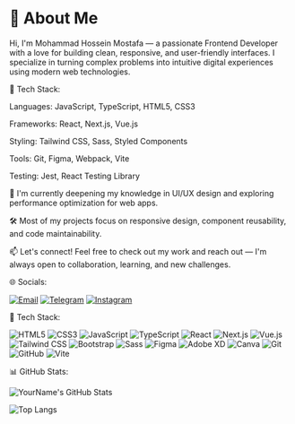 # 👋 About Me

Hi, I'm Mohammad Hossein Mostafa — a passionate Frontend Developer with a love for building clean, responsive, and user-friendly interfaces. I specialize in turning complex problems into intuitive digital experiences using modern web technologies.

🔧 Tech Stack:

Languages: JavaScript, TypeScript, HTML5, CSS3

Frameworks: React, Next.js, Vue.js

Styling: Tailwind CSS, Sass, Styled Components

Tools: Git, Figma, Webpack, Vite

Testing: Jest, React Testing Library

🌱 I'm currently deepening my knowledge in UI/UX design and exploring performance optimization for web apps.

🛠️ Most of my projects focus on responsive design, component reusability, and code maintainability.

📫 Let's connect!
Feel free to check out my work and reach out — I'm always open to collaboration, learning, and new challenges.



🌐 Socials:

[![Email](https://img.shields.io/badge/Email-D14836?style=for-the-badge&logo=gmail&logoColor=white)](mailto:mhmostafa505@gmail.com)  [![Telegram](https://img.shields.io/badge/Telegram-26A5E4?style=for-the-badge&logo=telegram&logoColor=white)](https://t.me/ZonseWhakamateBegraben)  [![Instagram](https://img.shields.io/badge/Instagram-E4405F?style=for-the-badge&logo=instagram&logoColor=white)](https://www.instagram.com/owuraka7600/)  

🧰 Tech Stack:

![HTML5](https://img.shields.io/badge/HTML5-E34F26?style=for-the-badge&logo=html5&logoColor=white)
![CSS3](https://img.shields.io/badge/CSS3-1572B6?style=for-the-badge&logo=css3&logoColor=white)
![JavaScript](https://img.shields.io/badge/JavaScript-F7DF1E?style=for-the-badge&logo=javascript&logoColor=black)
![TypeScript](https://img.shields.io/badge/TypeScript-3178C6?style=for-the-badge&logo=typescript&logoColor=white)
![React](https://img.shields.io/badge/React-61DAFB?style=for-the-badge&logo=react&logoColor=black)
![Next.js](https://img.shields.io/badge/Next.js-000000?style=for-the-badge&logo=next.js&logoColor=white)
![Vue.js](https://img.shields.io/badge/Vue.js-4FC08D?style=for-the-badge&logo=vue.js&logoColor=white)
![Tailwind CSS](https://img.shields.io/badge/Tailwind_CSS-06B6D4?style=for-the-badge&logo=tailwindcss&logoColor=white)
![Bootstrap](https://img.shields.io/badge/Bootstrap-7952B3?style=for-the-badge&logo=bootstrap&logoColor=white)
![Sass](https://img.shields.io/badge/Sass-CC6699?style=for-the-badge&logo=sass&logoColor=white)
![Figma](https://img.shields.io/badge/Figma-F24E1E?style=for-the-badge&logo=figma&logoColor=white)
![Adobe XD](https://img.shields.io/badge/Adobe%20XD-FF61F6?style=for-the-badge&logo=adobexd&logoColor=white)
![Canva](https://img.shields.io/badge/Canva-00C4CC?style=for-the-badge&logo=canva&logoColor=white)
![Git](https://img.shields.io/badge/Git-F05032?style=for-the-badge&logo=git&logoColor=white)
![GitHub](https://img.shields.io/badge/GitHub-181717?style=for-the-badge&logo=github&logoColor=white)
![Vite](https://img.shields.io/badge/Vite-646CFF?style=for-the-badge&logo=vite&logoColor=white)


📊 GitHub Stats:

![YourName's GitHub Stats](https://github-readme-stats.vercel.app/api?username=mhmostafa505&show_icons=true&theme=tokyonight)

![Top Langs](https://github-readme-stats.vercel.app/api/top-langs/?username=mhmostafa505&layout=compact&theme=tokyonight)


